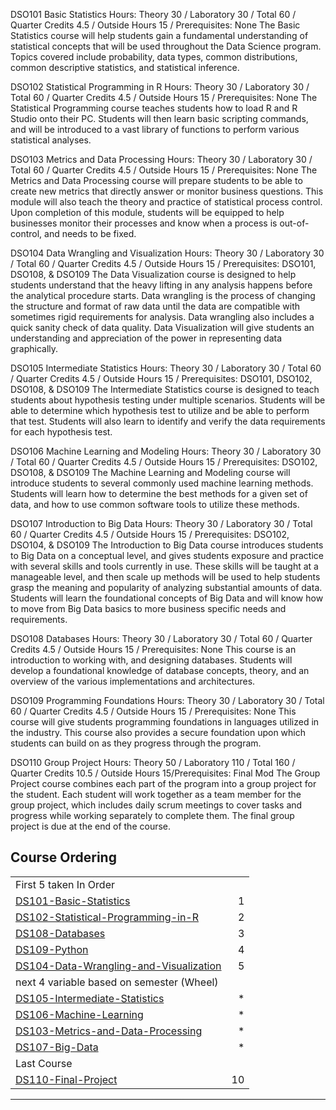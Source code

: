 DSO101 Basic Statistics
Hours: Theory 30 / Laboratory 30 / Total 60 / Quarter Credits 4.5 / Outside Hours 15 / Prerequisites: None
The Basic Statistics course will help students gain a fundamental understanding of statistical concepts that will be used throughout the Data Science program. Topics covered include probability, data types, common distributions, common descriptive statistics, and statistical inference.

DSO102 Statistical Programming in R
Hours: Theory 30 / Laboratory 30 / Total 60 / Quarter Credits 4.5 / Outside Hours 15 / Prerequisites: None
The Statistical Programming course teaches students how to load R and R Studio onto their PC. Students will then learn basic scripting commands, and will be introduced to a vast library of functions to perform various statistical analyses.

DSO103 Metrics and Data Processing
Hours: Theory 30 / Laboratory 30 / Total 60 / Quarter Credits 4.5 / Outside Hours 15 / Prerequisites: None
The Metrics and Data Processing course will prepare students to be able to create new metrics that directly answer or monitor business questions. This module will also teach the theory and practice of statistical process control. Upon completion of this module, students will be equipped to help businesses monitor their processes and know when a process is out-of-control, and needs to be fixed.

DSO104 Data Wrangling and Visualization
Hours: Theory 30 / Laboratory 30 / Total 60 / Quarter Credits 4.5 / Outside Hours 15 / Prerequisites: DSO101, DSO108, & DSO109
The Data Visualization course is designed to help students understand that the heavy lifting in any analysis happens before the analytical procedure starts. Data wrangling is the process of changing the structure and format of raw data until the data are compatible with sometimes rigid requirements for analysis. Data wrangling also includes a quick sanity check of data quality. Data Visualization will give students an understanding and appreciation of the power in representing data graphically.

DSO105 Intermediate Statistics
Hours: Theory 30 / Laboratory 30 / Total 60 / Quarter Credits 4.5 / Outside Hours 15 / Prerequisites: DSO101, DSO102, DSO108, & DSO109
The Intermediate Statistics course is designed to teach students about hypothesis testing under multiple scenarios. Students will be able to determine which hypothesis test to utilize and be able to perform that test. Students will also learn to identify and verify the data requirements for each hypothesis test.

DSO106 Machine Learning and Modeling
Hours: Theory 30 / Laboratory 30 / Total 60 / Quarter Credits 4.5 / Outside Hours 15 / Prerequisites: DSO102, DSO108, & DSO109
The Machine Learning and Modeling course will introduce students to several commonly used machine learning methods. Students will learn how to determine the best methods for a given set of data, and how to use common software tools to utilize these methods.

DSO107 Introduction to Big Data
Hours: Theory 30 / Laboratory 30 / Total 60 / Quarter Credits 4.5 / Outside Hours 15 / Prerequisites: DSO102, DSO104, & DSO109
The Introduction to Big Data course introduces students to Big Data on a conceptual level, and gives students exposure and practice with several skills and tools currently in use. These skills will be taught at a manageable level, and then scale up methods will be used to help students grasp the meaning and popularity of analyzing substantial amounts of data. Students will learn the foundational concepts of Big Data and will know how to move from Big Data basics to more business specific needs and requirements.

DSO108 Databases
Hours: Theory 30 / Laboratory 30 / Total 60 / Quarter Credits 4.5 / Outside Hours 15 / Prerequisites: None
This course is an introduction to working with, and designing databases. Students will develop a foundational knowledge of database concepts, theory, and an overview of the various implementations and architectures.

DSO109 Programming Foundations
Hours: Theory 30 / Laboratory 30 / Total 60 / Quarter Credits 4.5 / Outside Hours 15 / Prerequisites: None
This course will give students programming foundations in languages utilized in the industry. This course also provides a secure foundation upon which students can build on as they progress through the program.

DSO110 Group Project
Hours: Theory 50 / Laboratory 110 / Total 160 / Quarter Credits 10.5 / Outside Hours 15/Prerequisites: Final Mod
The Group Project course combines each part of the program into a group project for the student. Each student will work together as a team member for the group project, which includes daily scrum meetings to cover tasks and progress while working separately to complete them. The final group project is due at the end of the course.

## Course Ordering 

|                     |    |
|:---                 |---:|
|First 5 taken In Order||
|[DS101-Basic-Statistics](DS101-Basic-Statistics/DS101-Syllabus.md)|1|
|[DS102-Statistical-Programming-in-R](DS102-Statistical-Programming-in-R/DS102-Syllabus.md)       |2|
|[DS108-Databases](DS108-Databases/DS108-Syllabus.md)      |3|
|[DS109-Python](DS109-Python/DS109-Syllabus.md)    |4|
|[DS104-Data-Wrangling-and-Visualization](DS104-Data-Wrangling-and-Visualization/DS104-Syllabus.md) 	      |5|
|next 4 variable based on semester (Wheel)||
|[DS105-Intermediate-Statistics](DS105-Intermediate-Statistics/DS105-Syllabus.md)	  |*|
|[DS106-Machine-Learning](DS106-Machine-Learning/DS106-Syllabus.md)	  |* |
|[DS103-Metrics-and-Data-Processing](DS103-Metrics-and-Data-Processing/DS103-Syllabus.md)      |*|
|[DS107-Big-Data](DS107-Big-Data/DS107-Syllabus.md)|*|
|Last Course||
|[DS110-Final-Project](DS110-Final-Project/DS110-Syllabus.md)|10|

<hr style="border: 0; height: 1px; background-image: linear-gradient(to right, rgba(0, 0, 0, 0), rgba(0, 0, 0, 0.75), rgba(0, 0, 0, 0));"/>
